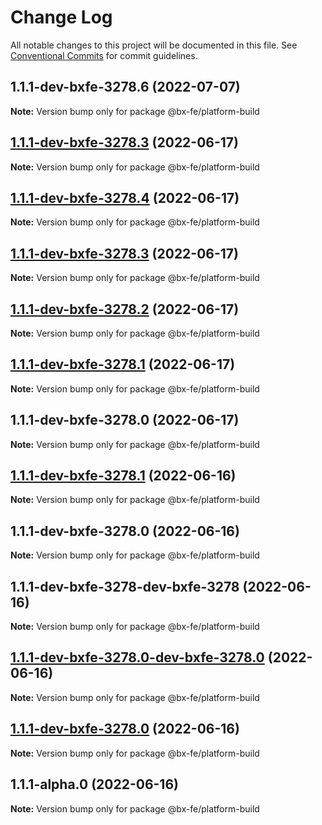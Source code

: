 # Change Log

All notable changes to this project will be documented in this file.
See [Conventional Commits](https://conventionalcommits.org) for commit guidelines.

## 1.1.1-dev-bxfe-3278.6 (2022-07-07)

**Note:** Version bump only for package @bx-fe/platform-build





## [1.1.1-dev-bxfe-3278.3](https://gitlab.ozon.ru/bx-fe/platform/libraries/platfrom/compare/v1.1.1-dev-bxfe-3278.4...v1.1.1-dev-bxfe-3278.3) (2022-06-17)

**Note:** Version bump only for package @bx-fe/platform-build





## [1.1.1-dev-bxfe-3278.4](https://gitlab.ozon.ru/bx-fe/platform/libraries/platfrom/compare/v1.1.1-dev-bxfe-3278.3...v1.1.1-dev-bxfe-3278.4) (2022-06-17)

**Note:** Version bump only for package @bx-fe/platform-build





## [1.1.1-dev-bxfe-3278.3](https://gitlab.ozon.ru/bx-fe/platform/libraries/platfrom/compare/v1.1.1-dev-bxfe-3278.2...v1.1.1-dev-bxfe-3278.3) (2022-06-17)

**Note:** Version bump only for package @bx-fe/platform-build





## [1.1.1-dev-bxfe-3278.2](https://gitlab.ozon.ru/bx-fe/platform/libraries/platfrom/compare/v1.1.1-dev-bxfe-3278.1...v1.1.1-dev-bxfe-3278.2) (2022-06-17)

**Note:** Version bump only for package @bx-fe/platform-build





## [1.1.1-dev-bxfe-3278.1](https://gitlab.ozon.ru/bx-fe/platform/libraries/platfrom/compare/v1.1.1-dev-bxfe-3278.0...v1.1.1-dev-bxfe-3278.1) (2022-06-17)

**Note:** Version bump only for package @bx-fe/platform-build





## 1.1.1-dev-bxfe-3278.0 (2022-06-17)

**Note:** Version bump only for package @bx-fe/platform-build





## [1.1.1-dev-bxfe-3278.1](https://gitlab.ozon.ru/bx-fe/platform/libraries/platfrom/compare/v1.1.1-dev-bxfe-3278.0...v1.1.1-dev-bxfe-3278.1) (2022-06-16)

**Note:** Version bump only for package @bx-fe/platform-build





## 1.1.1-dev-bxfe-3278.0 (2022-06-16)

**Note:** Version bump only for package @bx-fe/platform-build





## 1.1.1-dev-bxfe-3278-dev-bxfe-3278 (2022-06-16)

**Note:** Version bump only for package @bx-fe/platform-build





## [1.1.1-dev-bxfe-3278.0-dev-bxfe-3278.0](https://gitlab.ozon.ru/bx-fe/platform/libraries/platfrom/compare/v1.1.1-dev-bxfe-3278.0...v1.1.1-dev-bxfe-3278.0-dev-bxfe-3278.0) (2022-06-16)

**Note:** Version bump only for package @bx-fe/platform-build





## [1.1.1-dev-bxfe-3278.0](https://gitlab.ozon.ru/bx-fe/platform/libraries/platfrom/compare/v1.1.1-alpha.0...v1.1.1-dev-bxfe-3278.0) (2022-06-16)

**Note:** Version bump only for package @bx-fe/platform-build





## 1.1.1-alpha.0 (2022-06-16)

**Note:** Version bump only for package @bx-fe/platform-build

